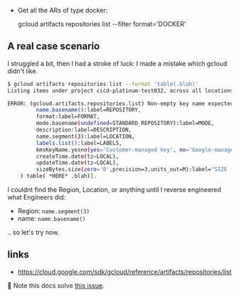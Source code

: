 <!--
    trying to solve this :) https://github.com/palladius/sakura/issues/7
-->

* Get all the ARs of type docker:

    gcloud artifacts repositories list --filter format='DOCKER'

## A real case scenario

I struggled a bit, then I had a stroke of luck: I made a mistake which gcloud didn't like.

```bash
$ gcloud artifacts repositories list --format 'table(.blah)'
Listing items under project cicd-platinum-test032, across all locations.

ERROR: (gcloud.artifacts.repositories.list) Non-empty key name expected [    table[title="ARTIFACT_REGISTRY"](
         name.basename():label=REPOSITORY,
         format:label=FORMAT,
         mode.basename(undefined=STANDARD_REPOSITORY):label=MODE,
         description:label=DESCRIPTION,
         name.segment(3):label=LOCATION,
         labels.list():label=LABELS,
         kmsKeyName.yesno(yes='Customer-managed key', no='Google-managed key'):label=ENCRYPTION,
         createTime.date(tz=LOCAL),
         updateTime.date(tz=LOCAL),
         sizeBytes.size(zero='0',precision=3,units_out=M):label="SIZE (MB)"
    ) table( *HERE* .blah)].
```

I couldnt find the Region, Location, or anything until I reverse engineered what Engineers did:

* Region: `name.segment(3)`
* name: `name.basename()`

.. so let's try now.


## links

* https://cloud.google.com/sdk/gcloud/reference/artifacts/repositories/list

🌻 Note this docs solve [this issue](https://github.com/palladius/sakura/issues/7).
